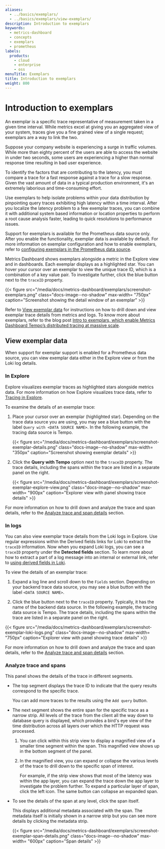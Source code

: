```yaml
---
aliases:
  - ../basics/exemplars/
  - ../basics/exemplars/view-exemplars/
description: Introduction to exemplars
keywords:
  - metrics-dashboard
  - concepts
  - exemplars
  - prometheus
labels:
  products:
    - cloud
    - enterprise
    - oss
menuTitle: Exemplars
title: Introduction to exemplars
weight: 800
---
```


# Introduction to exemplars

An exemplar is a specific trace representative of measurement taken in a given time interval.
While metrics excel at giving you an aggregated view of your system, traces give you a fine grained view of a single request; exemplars are a way to link the two.

Suppose your company website is experiencing a surge in traffic volumes.
While more than eighty percent of the users are able to access the website in under two seconds, some users are experiencing a higher than normal response time resulting in bad user experience.

To identify the factors that are contributing to the latency, you must compare a trace for a fast response against a trace for a slow response.
Given the vast amount of data in a typical production environment, it's an extremely laborious and time-consuming effort.

Use exemplars to help isolate problems within your data distribution by pinpointing query traces exhibiting high latency within a time interval.
After you localize the latency problem to a few exemplar traces, you can combine it with additional system based information or location properties to perform a root cause analysis faster, leading to quick resolutions to performance issues.

Support for exemplars is available for the Prometheus data source only.
After you enable the functionality, exemplar data is available by default.
For more information on exemplar configuration and how to enable exemplars, refer to [configuring exemplars in the Prometheus data source](../../datasources/prometheus/configure-prometheus-data-source/#exemplars).

Metrics Dashboard shows exemplars alongside a metric in the Explore view and in dashboards.
Each exemplar displays as a highlighted star.
You can hover your cursor over an exemplar to view the unique trace ID, which is a combination of a key value pair.
To investigate further, click the blue button next to the `traceID` property.

{{< figure src="/media/docs/metrics-dashboard/exemplars/screenshot-exemplars.png" class="docs-image--no-shadow" max-width= "750px" caption="Screenshot showing the detail window of an exemplar" >}}

Refer to [View exemplar data](#view-exemplar-data) for instructions on how to drill down and view exemplar trace details from metrics and logs.
To know more about exemplars, refer to the blog post [Intro to exemplars, which enable Metrics Dashboard Tempo’s distributed tracing at massive scale](/blog/2021/03/31/intro-to-exemplars-which-enable-metrics-dashboard-tempos-distributed-tracing-at-massive-scale/).

## View exemplar data

When support for exemplar support is enabled for a Prometheus data source, you can view exemplar data either in the Explore view or from the Loki log details.

### In Explore

Explore visualizes exemplar traces as highlighted stars alongside metrics data.
For more information on how Explore visualizes trace data, refer to [Tracing in Explore](../../explore/trace-integration/).

To examine the details of an exemplar trace:

1. Place your cursor over an exemplar (highlighted star).
   Depending on the trace data source you are using, you may see a blue button with the label `Query with <DATA SOURCE NAME>`.
   In the following example, the tracing data source is Tempo.

   {{< figure src="/media/docs/metrics-dashboard/exemplars/screenshot-exemplar-details.png" class="docs-image--no-shadow" max-width= "350px" caption="Screenshot showing exemplar details" >}}

1. Click the **Query with Tempo** option next to the `traceID` property.
   The trace details, including the spans within the trace are listed in a separate panel on the right.

   {{< figure src="/media/docs/metrics-dashboard/exemplars/screenshot-exemplar-explore-view.png" class="docs-image--no-shadow" max-width= "900px" caption="Explorer view with panel showing trace details" >}}

For more information on how to drill down and analyze the trace and span details, refer to the [Analyze trace and span details](#analyze-trace-and-spans) section.

### In logs

You can also view exemplar trace details from the Loki logs in Explore.
Use regular expressions within the Derived fields links for Loki to extract the `traceID` information.
Now when you expand Loki logs, you can see a `traceID` property under the **Detected fields** section.
To learn more about how to extract a part of a log message into an internal or external link, refer to [using derived fields in Loki](../../explore/logs-integration/).

To view the details of an exemplar trace:

1. Expand a log line and scroll down to the `Fields` section.
   Depending on your backend trace data source, you may see a blue button with the label `<DATA SOURCE NAME>`.

1. Click the blue button next to the `traceID` property.
   Typically, it has the name of the backend data source.
   In the following example, the tracing data source is Tempo.
   The trace details, including the spans within the trace are listed in a separate panel on the right.

{{< figure src="/media/docs/metrics-dashboard/exemplars/screenshot-exemplar-loki-logs.png" class="docs-image--no-shadow" max-width= "750px" caption="Explorer view with panel showing trace details" >}}

For more information on how to drill down and analyze the trace and span details, refer to the [Analyze trace and span details](#analyze-trace-and-spans) section.

### Analyze trace and spans

This panel shows the details of the trace in different segments.

- The top segment displays the trace ID to indicate that the query results correspond to the specific trace.

  You can add more traces to the results using the `Add query` button.

- The next segment shows the entire span for the specific trace as a narrow strip.
  All levels of the trace from the client all the way down to database query is displayed, which provides a bird's eye view of the time distribution across all layers over which the HTTP request was processed.
  1. You can click within this strip view to display a magnified view of a smaller time segment within the span. This magnified view shows up in the bottom segment of the panel.

  1. In the magnified view, you can expand or collapse the various levels of the trace to drill down to the specific span of interest.

     For example, if the strip view shows that most of the latency was within the app layer, you can expand the trace down the app layer to investigate the problem further.
     To expand a particular layer of span, click the left icon.
     The same button can collapse an expanded span.

- To see the details of the span at any level, click the span itself.

  This displays additional metadata associated with the span.
  The metadata itself is initially shown in a narrow strip but you can see more details by clicking the metadata strip.

  {{< figure src="/media/docs/metrics-dashboard/exemplars/screenshot-exemplar-span-details.png" class="docs-image--no-shadow" max-width= "600px" caption="Span details" >}}
